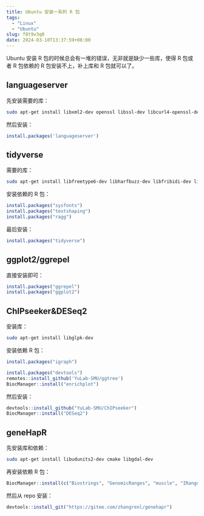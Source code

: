 ```yaml
---
title: Ubuntu 安装一系列 R 包
tags:
  - "Linux"
  - "Ubuntu"
slug: f8t9v3q0
date: 2024-03-10T13:37:59+08:00
---
```


Ubuntu 安装 R 包的时候总会有一堆的错误，无非就是缺少一些库，使得 R 包或者 R 包依赖的 R 包安装不上，补上库和 R 包就可以了。

<!--more-->

## languageserver

先安装需要的库：

```bash
sudo apt-get install libxml2-dev openssl libssl-dev libcurl4-openssl-dev
```

然后安装：

```r
install.packages('languageserver')
```

## tidyverse

需要的库：

```bash
sudo apt-get install libfreetype6-dev libharfbuzz-dev libfribidi-dev libfreetype6-dev libpng-dev libtiff5-dev libjpeg-dev
```

安装依赖的 R 包：

```r
install.packages("sysfonts")
install.packages("textshaping")
install.packages("ragg")
```

最后安装：

```r
install.packages("tidyverse")
```

## ggplot2/ggrepel

直接安装即可：

```r
install.packages("ggrepel")
install.packages("ggplot2")
```

## ChIPseeker&DESeq2

安装库：

```bash
sudo apt-get install libglpk-dev
```

安装依赖 R 包：

```r
install.packages("igraph")

install.packages("devtools")
remotes::install_github('YuLab-SMU/ggtree')
BiocManager::install("enrichplot")
```

然后安装：

```r
devtools::install_github("YuLab-SMU/ChIPseeker")
BiocManager::install("DESeq2")
```

## geneHapR

先安装库和依赖：

```bash
sudo apt-get install libudunits2-dev cmake libgdal-dev
```

再安装依赖 R 包：

```r
BiocManager::install(c("Biostrings", "GenomicRanges", "muscle", "IRanges", "rtracklayer", "trackViewer"))
```

然后从 repo 安装：

```r
devtools::install_git("https://gitee.com/zhangrenl/genehapr")
```